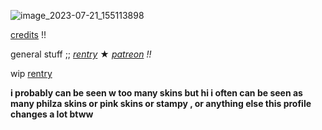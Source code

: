 ![image_2023-07-21_155113898](https://media.discordapp.net/attachments/1038322852547530752/1142356373703753788/image.png?width=448&height=123)

[credits](https://twitter.com/spbsjkbss?lang=zh-Hant) !!

general stuff ;;
<i>[rentry](https://rentry.co/oldza)</i> ★ <i>[patreon](https://www.patreon.com/glorytotheae/about) !!</i>

wip [rentry](https://rentry.co/vineeestaff)

<b>i probably can be seen w too many skins but hi 
i often can be seen as many philza skins or pink 
skins or stampy , or anything else this profile changes 
a lot btww</b>
